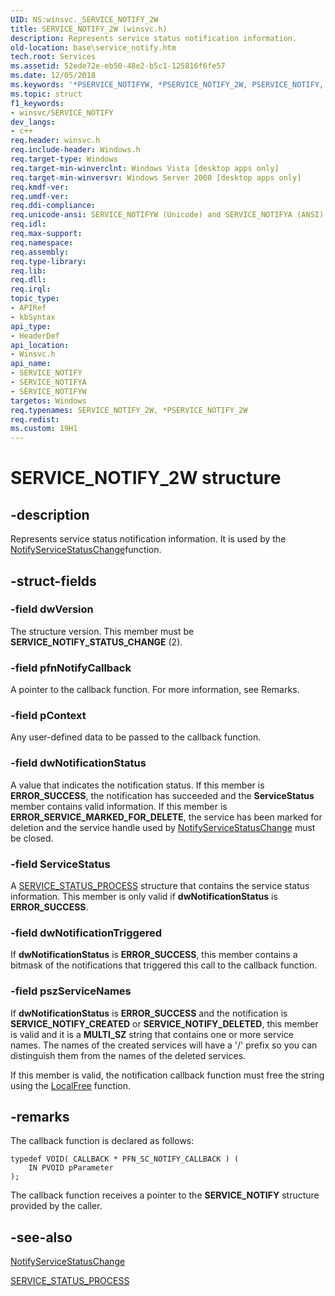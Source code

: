 ```yaml
---
UID: NS:winsvc._SERVICE_NOTIFY_2W
title: SERVICE_NOTIFY_2W (winsvc.h)
description: Represents service status notification information.
old-location: base\service_notify.htm
tech.root: Services
ms.assetid: 52ede72e-eb50-48e2-b5c1-125816f6fe57
ms.date: 12/05/2018
ms.keywords: '*PSERVICE_NOTIFYW, *PSERVICE_NOTIFY_2W, PSERVICE_NOTIFY, PSERVICE_NOTIFY structure pointer, SERVICE_NOTIFY, SERVICE_NOTIFY structure, SERVICE_NOTIFYA, SERVICE_NOTIFYW, SERVICE_NOTIFY_2, SERVICE_NOTIFY_2W, base.service_notify, winsvc/PSERVICE_NOTIFY, winsvc/SERVICE_NOTIFY, winsvc/SERVICE_NOTIFYA, winsvc/SERVICE_NOTIFYW'
ms.topic: struct
f1_keywords:
- winsvc/SERVICE_NOTIFY
dev_langs:
- c++
req.header: winsvc.h
req.include-header: Windows.h
req.target-type: Windows
req.target-min-winverclnt: Windows Vista [desktop apps only]
req.target-min-winversvr: Windows Server 2008 [desktop apps only]
req.kmdf-ver: 
req.umdf-ver: 
req.ddi-compliance: 
req.unicode-ansi: SERVICE_NOTIFYW (Unicode) and SERVICE_NOTIFYA (ANSI)
req.idl: 
req.max-support: 
req.namespace: 
req.assembly: 
req.type-library: 
req.lib: 
req.dll: 
req.irql: 
topic_type:
- APIRef
- kbSyntax
api_type:
- HeaderDef
api_location:
- Winsvc.h
api_name:
- SERVICE_NOTIFY
- SERVICE_NOTIFYA
- SERVICE_NOTIFYW
targetos: Windows
req.typenames: SERVICE_NOTIFY_2W, *PSERVICE_NOTIFY_2W
req.redist: 
ms.custom: 19H1
---
```


# SERVICE_NOTIFY_2W structure


## -description


Represents service status notification information. It is used by the <a href="https://docs.microsoft.com/windows/desktop/api/winsvc/nf-winsvc-notifyservicestatuschangea">NotifyServiceStatusChange</a>function.


## -struct-fields




### -field dwVersion

The structure version. This member must be <b>SERVICE_NOTIFY_STATUS_CHANGE</b> (2).


### -field pfnNotifyCallback

A pointer to the callback function. For more information, see Remarks.


### -field pContext

Any user-defined data to be passed to the callback function.


### -field dwNotificationStatus

A value that indicates the notification status. If this member is <b>ERROR_SUCCESS</b>, the notification has succeeded and the <b>ServiceStatus</b> member contains valid information. If this member is <b>ERROR_SERVICE_MARKED_FOR_DELETE</b>, the service has been marked for deletion and the service handle used by <a href="https://docs.microsoft.com/windows/desktop/api/winsvc/nf-winsvc-notifyservicestatuschangea">NotifyServiceStatusChange</a> must be closed.


### -field ServiceStatus

A <a href="https://docs.microsoft.com/windows/desktop/api/winsvc/ns-winsvc-service_status_process">SERVICE_STATUS_PROCESS</a> structure that contains the service status information. This member is only valid if <b>dwNotificationStatus</b> is <b>ERROR_SUCCESS</b>.


### -field dwNotificationTriggered

If <b>dwNotificationStatus</b> is <b>ERROR_SUCCESS</b>, this member contains a bitmask of the notifications that triggered this call to the callback function.


### -field pszServiceNames

If <b>dwNotificationStatus</b> is <b>ERROR_SUCCESS</b> and the notification is <b>SERVICE_NOTIFY_CREATED</b> or <b>SERVICE_NOTIFY_DELETED</b>, this member is valid and it is a <b>MULTI_SZ</b> string that contains one or more service names. The names of the created services will have a '/' prefix so you can distinguish them from the names of the deleted services.

If this member is valid, the notification callback function must free the string using the <a href="https://docs.microsoft.com/windows/desktop/api/winbase/nf-winbase-localfree">LocalFree</a> function.


## -remarks



The callback function is declared as follows:

<pre class="syntax" xml:space="preserve"><code>typedef VOID( CALLBACK * PFN_SC_NOTIFY_CALLBACK ) (
    IN PVOID pParameter 
);</code></pre>
The callback function receives a pointer to the <b>SERVICE_NOTIFY</b> structure provided by the caller.




## -see-also




<a href="https://docs.microsoft.com/windows/desktop/api/winsvc/nf-winsvc-notifyservicestatuschangea">NotifyServiceStatusChange</a>



<a href="https://docs.microsoft.com/windows/desktop/api/winsvc/ns-winsvc-service_status_process">SERVICE_STATUS_PROCESS</a>
 

 

